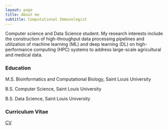 ```yaml
---
layout: page
title: About me
subtitle: Computational Immunologist
---
```


Computer science and Data Science student. My research interests include the construction of high-throughput data processing pipelines and utilization of machine learning (ML) and deep learning (DL) on high-performance computing (HPC) systems to address large-scale agricultural and medical data.

### Education

M.S. Bioinformatics and Computational Biology, Saint Louis University 

B.S. Computer Science, Saint Louis University 

B.S. Data Science, Saint Louis University

### Curriculum Vitae

[CV](https://tkosfeld.github.io/PHD_CV.pdf)
